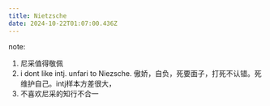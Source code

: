 ```yaml
---
title: Nietzsche
date: 2024-10-22T01:07:00.436Z
---
```


note:
1. 尼采值得敬佩
2. i dont like intj. unfari to Niezsche. 傲娇，自负，死要面子，打死不认错。死维护自己。intj样本方差很大，
3. 不喜欢尼采的知行不合一